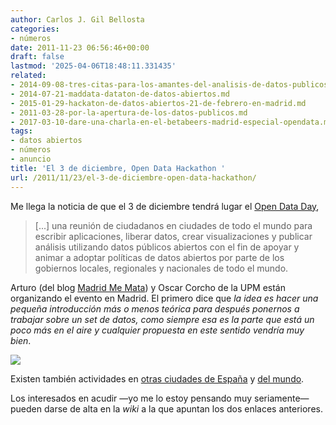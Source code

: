 ```yaml
---
author: Carlos J. Gil Bellosta
categories:
- números
date: 2011-11-23 06:56:46+00:00
draft: false
lastmod: '2025-04-06T18:48:11.331435'
related:
- 2014-09-08-tres-citas-para-los-amantes-del-analisis-de-datos-publicos.md
- 2014-07-21-maddata-dataton-de-datos-abiertos.md
- 2015-01-29-hackaton-de-datos-abiertos-21-de-febrero-en-madrid.md
- 2011-03-28-por-la-apertura-de-los-datos-publicos.md
- 2017-03-10-dare-una-charla-en-el-betabeers-madrid-especial-opendata.md
tags:
- datos abiertos
- números
- anuncio
title: 'El 3 de diciembre, Open Data Hackathon '
url: /2011/11/23/el-3-de-diciembre-open-data-hackathon/
---
```


Me llega la noticia de que el 3 de diciembre tendrá lugar el [Open Data Day](http://www.opendataday.org/index-es.html),


>[...] una reunión de ciudadanos en ciudades de todo el mundo para escribir aplicaciones, liberar datos, crear visualizaciones y publicar análisis utilizando datos públicos abiertos con el fin de apoyar y animar a adoptar políticas de datos abiertos por parte de los gobiernos locales, regionales y nacionales de todo el mundo.


Arturo (del blog [Madrid Me Mata](http://www.madridmemata.es/2011/11/empachandote-de-datos-abiertos-mmm-que-ricos/)) y Oscar Corcho de la UPM están organizando el evento en Madrid. El primero dice que _la idea es hacer una pequeña introducción más o menos teórica para después ponernos a trabajar sobre un set de datos, como siempre esa es la parte que está un poco más en el aire y cualquier propuesta en este sentido vendría muy bien_.

[![](/wp-uploads/2011/11/opendatadaycloud.jpg)
](/wp-uploads/2011/11/opendatadaycloud.jpg)

Existen también actividades en [otras ciudades de España](http://www.opendataday.org/wiki/City_Events_2011#Spain) y [del mundo](http://www.opendataday.org/wiki/City_Events_2011).

Los interesados en acudir —yo me lo estoy pensando muy seriamente— pueden darse de alta en la _wiki_ a la que apuntan los dos enlaces anteriores.